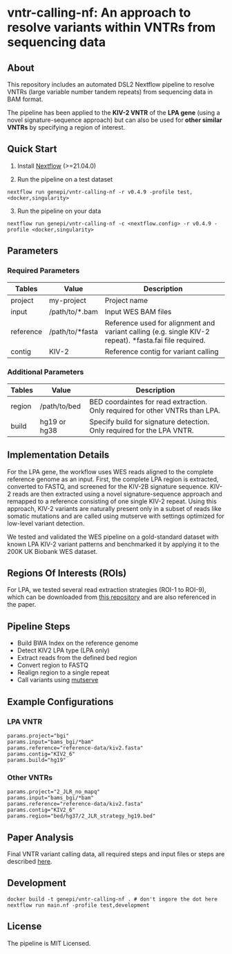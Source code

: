 # vntr-calling-nf: An approach to resolve variants within VNTRs from sequencing data

## About
This repository includes an automated DSL2 Nextflow pipeline to resolve VNTRs (large variable number tandem repeats) from sequencing data in BAM format.

The pipeline has been applied to the **KIV-2 VNTR** of the **LPA gene** (using a novel signature-sequence approach) but can also be used for **other similar VNTRs** by specifying a region of interest.


## Quick Start

1) Install [Nextflow](https://www.nextflow.io/docs/latest/getstarted.html#installation) (>=21.04.0)

2) Run the pipeline on a test dataset

```
nextflow run genepi/vntr-calling-nf -r v0.4.9 -profile test,<docker,singularity>
```

3) Run the pipeline on your data

```
nextflow run genepi/vntr-calling-nf -c <nextflow.config> -r v0.4.9 -profile <docker,singularity>
```

## Parameters
### Required Parameters
| Tables        | Value           | Description  |
| ------------- |-------------| -------------|
| project       | my-project | Project name |
| input      |  /path/to/*.bam     |  Input WES BAM files |
| reference | /path/to/*fasta  |  Reference used for alignment and variant calling (e.g. single KIV-2 repeat). *fasta.fai file required. |
| contig |  KIV-2 |    Reference contig for variant calling  |

### Additional Parameters
| Tables        | Value           | Description  |
| ------------- |-------------| -------------|
| region | /path/to/bed   |  BED coordaintes for read extraction. Only required for other VNTRs than LPA. |
| build | hg19 or hg38    |  Specify build for signature detection. Only required for the LPA VNTR. |

## Implementation Details
For the LPA gene, the workflow uses WES reads aligned to the complete reference genome as an input. First, the complete LPA region is extracted, converted to FASTQ, and screened for the KIV-2B signature sequence. KIV-2 reads are then extracted using a novel signature-sequence approach and remapped to a reference consisting of one single KIV-2 repeat. Using this approach, KIV-2 variants are naturally present only in a subset of reads like somatic mutations and are called using mutserve with settings optimized for low-level variant detection.

We tested and validated the WES pipeline on a gold-standard dataset with known LPA KIV-2 variant patterns and benchmarked it by applying it to the 200K UK Biobank WES dataset.

## Regions Of Interests (ROIs)
For LPA, we tested several read extraction strategies (ROI-1 to ROI-9), which can be downloaded from [this repository](paper_data/bed) and are also referenced in the paper. 

## Pipeline Steps
* Build BWA Index on the reference genome
* Detect KIV2 LPA type (LPA only)
* Extract reads from the defined bed region
* Convert region to FASTQ
* Realign region to a single repeat
* Call variants using [mutserve](https://github.com/seppinho/mutserve)

## Example Configurations

### LPA VNTR
```
params.project="bgi"
params.input="bams_bgi/*bam"
params.reference="reference-data/kiv2.fasta"
params.contig="KIV2_6"
params.build="hg19"
```

### Other VNTRs
```
params.project="2_JLR_no_mapq"
params.input="bams_bgi/*bam"
params.reference="reference-data/kiv2.fasta"
params.contig="KIV2_6"
params.region="bed/hg37/2_JLR_strategy_hg19.bed"
```

## Paper Analysis
Final VNTR variant calling data, all required steps and input files or steps are described [here](paper_data).



## Development

```
docker build -t genepi/vntr-calling-nf . # don't ingore the dot here
nextflow run main.nf -profile test,development
```

## License
The pipeline is MIT Licensed.
